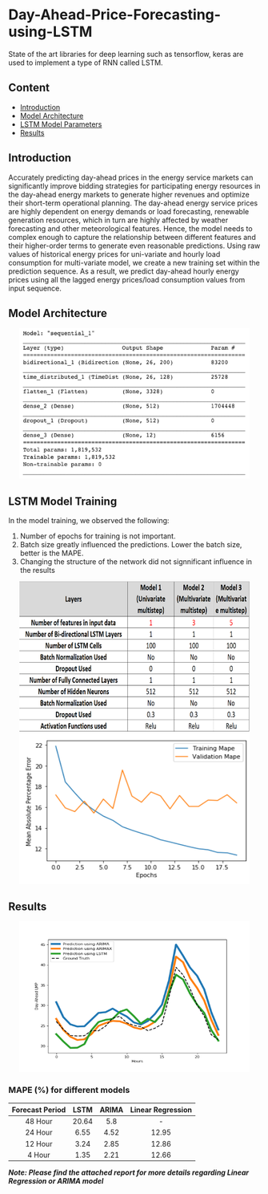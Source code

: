 Day-Ahead-Price-Forecasting-using-LSTM
=======================================
State of the art libraries for deep learning such as tensorflow, keras are used to implement a type of RNN called LSTM.

## Content
- [Introduction](README.md#Introduction)
- [Model Architecture](README.md#Model-Architecture)
- [LSTM Model Parameters](README.md#Results)
- [Results](README.md#Results)


## Introduction
Accurately predicting day-ahead prices in the energy
service markets can significantly improve bidding strategies
for participating energy resources in the day-ahead energy
markets to generate higher revenues and optimize their
short-term operational planning. The day-ahead energy
service prices are highly dependent on energy demands or
load forecasting, renewable generation resources, which in turn are highly affected by weather
forecasting and other meteorological features. Hence, the
model needs to complex enough to capture the relationship
between different features and their higher-order terms to
generate even reasonable predictions. Using raw values of historical energy prices for uni-variate
and hourly load consumption for multi-variate model, we
create a new training set within the prediction sequence. As
a result, we predict day-ahead hourly energy prices using all
the lagged energy prices/load consumption values from input
sequence. 

## Model Architecture
<p align="center">
    <img width="460" height="300" src=model_arch.png>
</p>


## LSTM Model Training

In the model training, we observed the following: 

1. Number of epochs for training is not important. 
2. Batch size greatly influenced the predictions. Lower the batch size, better is the MAPE. 
3. Changing the structure of the network did not signnificant influence in the results 
<p align="center">
    <img width="460" height="300" src=model_parameters.PNG>
    <img width="460" height="300" src=learning_curve.PNG>
</p>

## Results

<p align="center">
    <img width="460" height="300" src=Predictions.PNG>
    
</p>


### MAPE (%) for different models

| Forecast Period |  LSTM | ARIMA | Linear Regression |
|:---------------:|:-----:|:-----:|:-----------------:|
|     48 Hour     | 20.64 |  5.8  |         -         |
|     24 Hour     |  6.55 |  4.52 |       12.95       |
|     12 Hour     |  3.24 |  2.85 |       12.86       |
|      4 Hour     |  1.35 |  2.21 |       12.66       |

***Note: Please find the attached report for more details regarding Linear Regression or ARIMA model***




